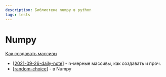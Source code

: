 ```yaml
---
description: Библиотека numpy в python
tags: tests
---
```

# Numpy

[Как создавать массивы](https://numpy.org/doc/stable/user/basics.creation.html)

- [[2021-09-26-daily-note]] - n-мерные массивы, как создавать и проч.
- [[random-choice]] - в Numpy

[//begin]: # "Autogenerated link references for markdown compatibility"
[2021-09-26-daily-note]: ../posts/2021-09-26-daily-note "Про переменные инстанса класса и n-мерные массивы в numpy"
[random-choice]: random-choice "Random choice"
[//end]: # "Autogenerated link references"